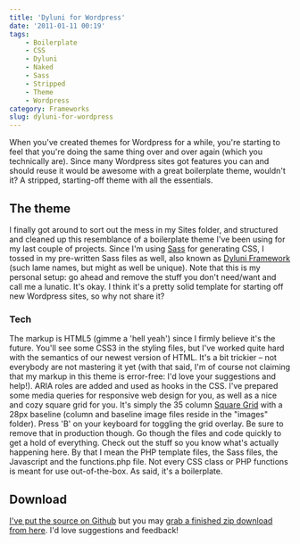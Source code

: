 ```yaml
---
title: 'Dyluni for Wordpress'
date: '2011-01-11 00:19'
tags:
    - Boilerplate
    - CSS
    - Dyluni
    - Naked
    - Sass
    - Stripped
    - Theme
    - Wordpress
category: Frameworks
slug: dyluni-for-wordpress
---
```


When you've created themes for Wordpress for a while, you're starting to feel that you're doing the same thing over and over again (which you technically are). Since many Wordpress sites got features you can and should reuse it would be awesome with a great boilerplate theme, wouldn't it? A stripped, starting-off theme with all the essentials.

## The theme
I finally got around to sort out the mess in my Sites folder, and structured and cleaned up this resemblance of a boilerplate theme I've been using for my last couple of projects. Since I'm using [Sass](http://sass-lang.com) for generating CSS, I tossed in my pre-written Sass files as well, also known as [Dyluni Framework](https://github.com/johanbrook/dyluni) (such lame names, but might as well be unique). Note that this is my personal setup: go ahead and remove the stuff you don't need/want and call me a lunatic. It's okay. I think it's a pretty solid template for starting off new Wordpress sites, so why not share it?
### Tech
The markup is HTML5 (gimme a 'hell yeah') since I firmly believe it's the future. You'll see some CSS3 in the styling files, but I've worked quite hard with the semantics of our newest version of HTML. It's a bit trickier – not everybody are not mastering it yet (with that said, I'm of course not claiming that my markup in this theme is error-free: I'd love your suggestions and help!). ARIA roles are added and used as hooks in the CSS. I've prepared some media queries for responsive web design for you, as well as a nice and cozy square grid for you. It's simply the 35 column [Square Grid](http://thesquaregrid.com/) with a 28px baseline (column and baseline image files reside in the "images" folder). Press 'B' on your keyboard for toggling the grid overlay. Be sure to remove that in production though. Go though the files and code quickly to get a hold of everything. Check out the stuff so you know what's actually happening here. By that I mean the PHP template files, the Sass files, the Javascript and the functions.php file. Not every CSS class or PHP functions is meant for use out-of-the-box. As said, it's a boilerplate.
## Download
  [I've put the source on Github](https://github.com/johanbrook/dyluni-for-wordpress) but you may [grab a finished zip download from here](https://github.com/johanbrook/dyluni-for-wordpress/zipball/master). I'd love suggestions and feedback!

